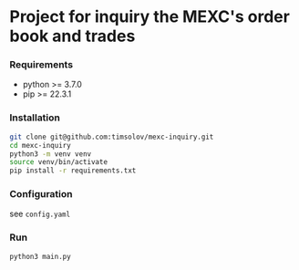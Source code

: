 # Project for inquiry the MEXC's order book and trades

### Requirements

- python >= 3.7.0
- pip >= 22.3.1

### Installation

```bash
git clone git@github.com:timsolov/mexc-inquiry.git
cd mexc-inquiry
python3 -m venv venv
source venv/bin/activate
pip install -r requirements.txt
```

### Configuration

see `config.yaml`

### Run

```bash
python3 main.py
```
